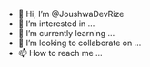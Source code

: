 - 👋 Hi, I’m @JoushwaDevRize
- 👀 I’m interested in ...
- 🌱 I’m currently learning ...
- 💞️ I’m looking to collaborate on ...
- 📫 How to reach me ...

<!---
JoushwaDevRize/JoushwaDevRize is a ✨ special ✨ repository because its `README.md` (this file) appears on your GitHub profile.
You can click the Preview link to take a look at your changes.
--->
